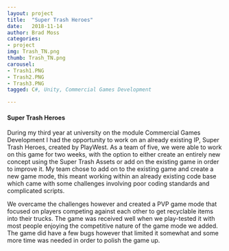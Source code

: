 ```yaml
---
layout: project
title:  "Super Trash Heroes"
date:   2018-11-14
author: Brad Moss
categories:
- project
img: Trash_TN.png
thumb: Trash_TN.png
carousel:
- Trash1.PNG
- Trash2.PNG
- Trash3.PNG
tagged: C#, Unity, Commercial Games Development

---
```

#### Super Trash Heroes

During my third year at university on the module Commercial Games Development I had the opportunity to work on an already existing IP, Super Trash Heroes, created by PlayWest. As a team of five, we were able to work on this game for two weeks, with the option to either create an entirely new concept using the Super Trash Assets or add on the existing game in order to improve it. My team chose to add on to the existing game and create a new game mode, this meant working within an already existing code base which came with some challenges involving poor coding standards and complicated scripts. 

We overcame the challenges however and created a PVP game mode that focused on players competing against each other to get recyclable items into their trucks. The game was received well when we play-tested it with most people enjoying the competitive nature of the game mode we added. The game did have a few bugs however that limited it somewhat and some more time was needed in order to polish the game up.
